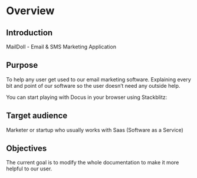# Overview

## **Introduction**

MailDoll - Email & SMS Marketing Application

## **Purpose**

To help any user get used to our email marketing software. Explaining every bit and point of our software so the user doesn’t need any outside help.

You can start playing with Docus in your browser using Stackblitz:

## **Target audience**

Marketer or startup who usually works with Saas (Software as a Service)

## **Objectives**

The current goal is to modify the whole documentation to make it more helpful to our user.
